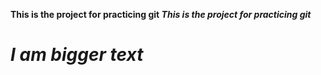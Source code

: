 <strong>This is the project for practicing git<strong>
<em>This is the project for practicing git<em>
<br>

<h1>I am bigger text</h1>
